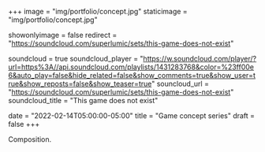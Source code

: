 +++
image = "img/portfolio/concept.jpg"
staticimage = "img/portfolio/concept.jpg"

showonlyimage = false
redirect = "https://soundcloud.com/superlumic/sets/this-game-does-not-exist"

soundcloud = true
soundcloud_player = "https://w.soundcloud.com/player/?url=https%3A//api.soundcloud.com/playlists/1431283768&color=%23ff00e6&auto_play=false&hide_related=false&show_comments=true&show_user=true&show_reposts=false&show_teaser=true"
souncloud_url = "https://soundcloud.com/superlumic/sets/this-game-does-not-exist"
soundcloud_title = "This game does not exist"

date = "2022-02-14T05:00:00-05:00"
title = "Game concept series"
draft = false
+++

Composition.